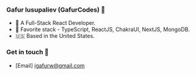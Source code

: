 ### Gafur Iusupaliev (GafurCodes) :wave:

- 🔭 A Full-Stack React Developer.
- 🚀 Favorite stack - TypeScript, ReactJS, ChakraUI, NextJS, MongoDB.
- 🇺🇸 Based in the United States.


### Get in touch 📧
- [Email] igafurw@gmail.com
